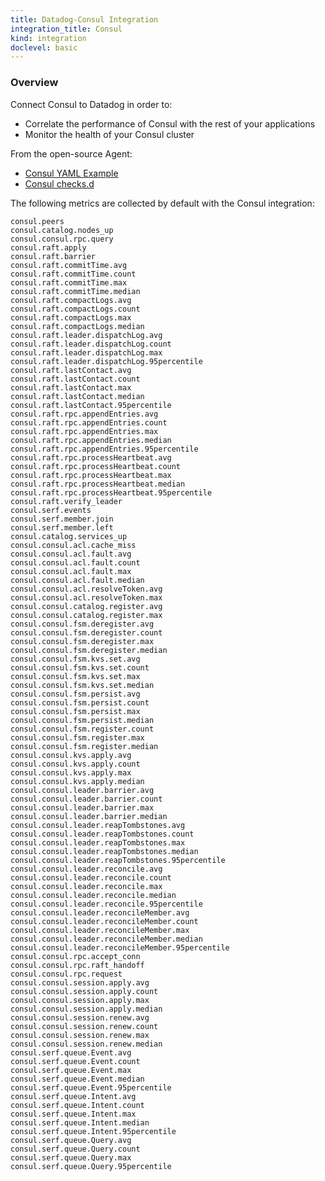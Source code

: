 ```yaml
---
title: Datadog-Consul Integration
integration_title: Consul
kind: integration
doclevel: basic
---
```


### Overview

Connect Consul to Datadog in order to:  
<ul>
	<li> Correlate the performance of Consul with the rest of your applications</li>  
	<li> Monitor the health of your Consul cluster</li>  
</ul>

From the open-source Agent:  

* <a href="https://github.com/DataDog/dd-agent/blob/master/conf.d/consul.yaml.example">Consul YAML Example</a>
* <a href="https://github.com/DataDog/dd-agent/blob/master/checks.d/consul.py">Consul checks.d</a>
 
The following metrics are collected by default with the Consul integration:
	
	consul.peers
	consul.catalog.nodes_up
	consul.consul.rpc.query
	consul.raft.apply
	consul.raft.barrier
	consul.raft.commitTime.avg
	consul.raft.commitTime.count
	consul.raft.commitTime.max
	consul.raft.commitTime.median
	consul.raft.compactLogs.avg
	consul.raft.compactLogs.count
	consul.raft.compactLogs.max
	consul.raft.compactLogs.median
	consul.raft.leader.dispatchLog.avg
	consul.raft.leader.dispatchLog.count
	consul.raft.leader.dispatchLog.max
	consul.raft.leader.dispatchLog.95percentile
	consul.raft.lastContact.avg
	consul.raft.lastContact.count
	consul.raft.lastContact.max
	consul.raft.lastContact.median
	consul.raft.lastContact.95percentile
	consul.raft.rpc.appendEntries.avg
	consul.raft.rpc.appendEntries.count
	consul.raft.rpc.appendEntries.max
	consul.raft.rpc.appendEntries.median
	consul.raft.rpc.appendEntries.95percentile
	consul.raft.rpc.processHeartbeat.avg
	consul.raft.rpc.processHeartbeat.count
	consul.raft.rpc.processHeartbeat.max
	consul.raft.rpc.processHeartbeat.median
	consul.raft.rpc.processHeartbeat.95percentile
	consul.raft.verify_leader
	consul.serf.events
	consul.serf.member.join
	consul.serf.member.left
	consul.catalog.services_up
	consul.consul.acl.cache_miss
	consul.consul.acl.fault.avg
	consul.consul.acl.fault.count
	consul.consul.acl.fault.max
	consul.consul.acl.fault.median
	consul.consul.acl.resolveToken.avg
	consul.consul.acl.resolveToken.max
	consul.consul.catalog.register.avg
	consul.consul.catalog.register.max
	consul.consul.fsm.deregister.avg
	consul.consul.fsm.deregister.count
	consul.consul.fsm.deregister.max
	consul.consul.fsm.deregister.median
	consul.consul.fsm.kvs.set.avg
	consul.consul.fsm.kvs.set.count
	consul.consul.fsm.kvs.set.max
	consul.consul.fsm.kvs.set.median
	consul.consul.fsm.persist.avg
	consul.consul.fsm.persist.count
	consul.consul.fsm.persist.max
	consul.consul.fsm.persist.median
	consul.consul.fsm.register.count
	consul.consul.fsm.register.max
	consul.consul.fsm.register.median
	consul.consul.kvs.apply.avg
	consul.consul.kvs.apply.count
	consul.consul.kvs.apply.max
	consul.consul.kvs.apply.median
	consul.consul.leader.barrier.avg
	consul.consul.leader.barrier.count
	consul.consul.leader.barrier.max
	consul.consul.leader.barrier.median
	consul.consul.leader.reapTombstones.avg
	consul.consul.leader.reapTombstones.count
	consul.consul.leader.reapTombstones.max
	consul.consul.leader.reapTombstones.median
	consul.consul.leader.reapTombstones.95percentile
	consul.consul.leader.reconcile.avg
	consul.consul.leader.reconcile.count
	consul.consul.leader.reconcile.max
	consul.consul.leader.reconcile.median
	consul.consul.leader.reconcile.95percentile
	consul.consul.leader.reconcileMember.avg
	consul.consul.leader.reconcileMember.count
	consul.consul.leader.reconcileMember.max
	consul.consul.leader.reconcileMember.median
	consul.consul.leader.reconcileMember.95percentile
	consul.consul.rpc.accept_conn
	consul.consul.rpc.raft_handoff
	consul.consul.rpc.request
	consul.consul.session.apply.avg
	consul.consul.session.apply.count
	consul.consul.session.apply.max
	consul.consul.session.apply.median
	consul.consul.session.renew.avg
	consul.consul.session.renew.count
	consul.consul.session.renew.max
	consul.consul.session.renew.median
	consul.serf.queue.Event.avg
	consul.serf.queue.Event.count
	consul.serf.queue.Event.max
	consul.serf.queue.Event.median
	consul.serf.queue.Event.95percentile
	consul.serf.queue.Intent.avg
	consul.serf.queue.Intent.count
	consul.serf.queue.Intent.max
	consul.serf.queue.Intent.median
	consul.serf.queue.Intent.95percentile
	consul.serf.queue.Query.avg
	consul.serf.queue.Query.count
	consul.serf.queue.Query.max
	consul.serf.queue.Query.95percentile
	
